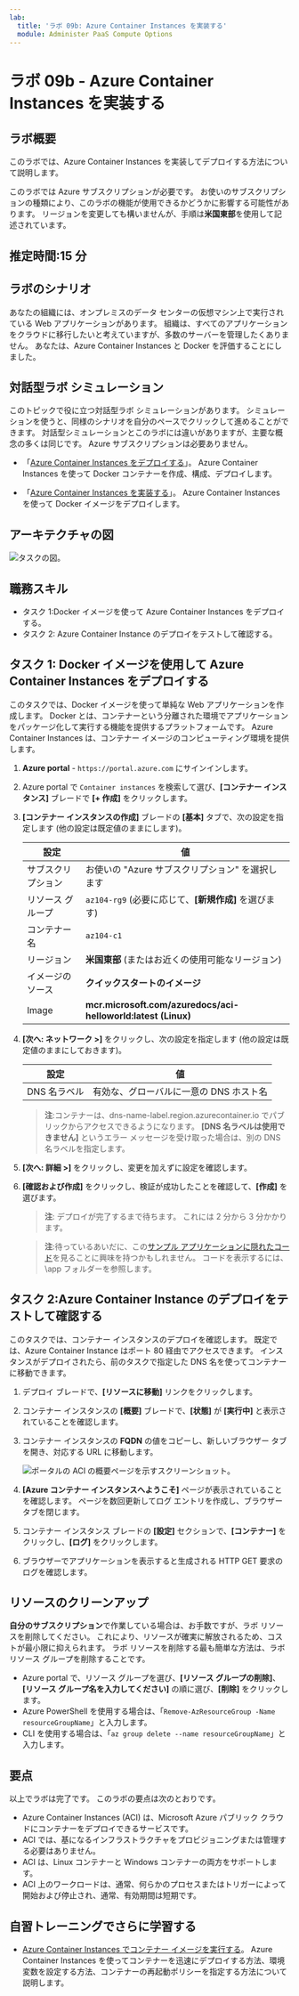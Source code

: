 ```yaml
---
lab:
  title: 'ラボ 09b: Azure Container Instances を実装する'
  module: Administer PaaS Compute Options
---
```


# ラボ 09b - Azure Container Instances を実装する

## ラボ概要

このラボでは、Azure Container Instances を実装してデプロイする方法について説明します。

このラボでは Azure サブスクリプションが必要です。 お使いのサブスクリプションの種類により、このラボの機能が使用できるかどうかに影響する可能性があります。 リージョンを変更しても構いませんが、手順は**米国東部**を使用して記述されています。

## 推定時間:15 分

## ラボのシナリオ

あなたの組織には、オンプレミスのデータ センターの仮想マシン上で実行されている Web アプリケーションがあります。 組織は、すべてのアプリケーションをクラウドに移行したいと考えていますが、多数のサーバーを管理したくありません。 あなたは、Azure Container Instances と Docker を評価することにしました。 
## 対話型ラボ シミュレーション

このトピックで役に立つ対話型ラボ シミュレーションがあります。 シミュレーションを使うと、同様のシナリオを自分のペースでクリックして進めることができます。 対話型シミュレーションとこのラボには違いがありますが、主要な概念の多くは同じです。 Azure サブスクリプションは必要ありません。

+ 「[Azure Container Instances をデプロイする](https://mslearn.cloudguides.com/en-us/guides/AZ-900%20Exam%20Guide%20-%20Azure%20Fundamentals%20Exercise%203)」。 Azure Container Instances を使って Docker コンテナーを作成、構成、デプロイします。
  
+ 「[Azure Container Instances を実装する](https://mslabs.cloudguides.com/guides/AZ-104%20Exam%20Guide%20-%20Microsoft%20Azure%20Administrator%20Exercise%2014)」。  Azure Container Instances を使って Docker イメージをデプロイします。 

## アーキテクチャの図

![タスクの図。](../media/az104-lab09b-aci-architecture.png)

## 職務スキル

- タスク 1:Docker イメージを使って Azure Container Instances をデプロイする。
- タスク 2: Azure Container Instance のデプロイをテストして確認する。

## タスク 1: Docker イメージを使用して Azure Container Instances をデプロイする

このタスクでは、Docker イメージを使って単純な Web アプリケーションを作成します。 Docker とは、コンテナーという分離された環境でアプリケーションをパッケージ化して実行する機能を提供するプラットフォームです。 Azure Container Instances は、コンテナー イメージのコンピューティング環境を提供します。

1. **Azure portal** - `https://portal.azure.com` にサインインします。

1. Azure portal で `Container instances` を検索して選び、**[コンテナー インスタンス]** ブレードで **[+ 作成]** をクリックします。

1. **[コンテナー インスタンスの作成]** ブレードの **[基本]** タブで、次の設定を指定します (他の設定は既定値のままにします)。

    | 設定 | 値 |
    | ---- | ---- |
    | サブスクリプション | お使いの "Azure サブスクリプション" を選択します |
    | リソース グループ | `az104-rg9` (必要に応じて、**[新規作成]** を選びます) |
    | コンテナー名 | `az104-c1` |
    | リージョン | **米国東部** (またはお近くの使用可能なリージョン)|
    | イメージのソース | **クイックスタートのイメージ** |
    | Image | **mcr.microsoft.com/azuredocs/aci-helloworld:latest (Linux)** |

1. **[次へ: ネットワーク >]** をクリックし、次の設定を指定します (他の設定は既定値のままにしておきます)。

    | 設定 | 値 |
    | --- | --- |
    | DNS 名ラベル | 有効な、グローバルに一意の DNS ホスト名 |

    >**注**:コンテナーは、dns-name-label.region.azurecontainer.io でパブリックからアクセスできるようになります。 **[DNS 名ラベルは使用できません]** というエラー メッセージを受け取った場合は、別の DNS 名ラベルを指定します。

1. **[次へ: 詳細 >]** をクリックし、変更を加えずに設定を確認します。

 1. **[確認および作成]** をクリックし、検証が成功したことを確認して、**[作成]** を選びます。

    >**注**: デプロイが完了するまで待ちます。 これには 2 分から 3 分かかります。

    >**注**:待っているあいだに、この[サンプル アプリケーションに隠れたコード](https://github.com/Azure-Samples/aci-helloworld)を見ることに興味を持つかもしれません。 コードを表示するには、\\app フォルダーを参照します。

## タスク 2:Azure Container Instance のデプロイをテストして確認する 

このタスクでは、コンテナー インスタンスのデプロイを確認します。 既定では、Azure Container Instance はポート 80 経由でアクセスできます。 インスタンスがデプロイされたら、前のタスクで指定した DNS 名を使ってコンテナーに移動できます。

1. デプロイ ブレードで、**[リソースに移動]** リンクをクリックします。

1. コンテナー インスタンスの **[概要]** ブレードで、**[状態]** が **[実行中]** と表示されていることを確認します。

1. コンテナー インスタンスの **FQDN** の値をコピーし、新しいブラウザー タブを開き、対応する URL に移動します。

     ![ポータルの ACI の概要ページを示すスクリーンショット。](../media/az104-lab09b-aci-overview.png)

1. **[Azure コンテナー インスタンスへようこそ]** ページが表示されていることを確認します。 ページを数回更新してログ エントリを作成し、ブラウザー タブを閉じます。  

1. コンテナー インスタンス ブレードの **[設定]** セクションで、**[コンテナー]** をクリックし、**[ログ]** をクリックします。

1. ブラウザーでアプリケーションを表示すると生成される HTTP GET 要求のログを確認します。
   
## リソースのクリーンアップ

**自分のサブスクリプション**で作業している場合は、お手数ですが、ラボ リソースを削除してください。 これにより、リソースが確実に解放されるため、コストが最小限に抑えられます。 ラボ リソースを削除する最も簡単な方法は、ラボ リソース グループを削除することです。 

+ Azure portal で、リソース グループを選び、**[リソース グループの削除]**、**[リソース グループ名を入力してください]** の順に選び、**[削除]** をクリックします。
+ Azure PowerShell を使用する場合は、「`Remove-AzResourceGroup -Name resourceGroupName`」と入力します。
+ CLI を使用する場合は、「`az group delete --name resourceGroupName`」と入力します。


## 要点

以上でラボは完了です。 このラボの要点は次のとおりです。 

+ Azure Container Instances (ACI) は、Microsoft Azure パブリック クラウドにコンテナーをデプロイできるサービスです。
+ ACI では、基になるインフラストラクチャをプロビジョニングまたは管理する必要はありません。
+ ACI は、Linux コンテナーと Windows コンテナーの両方をサポートします。
+ ACI 上のワークロードは、通常、何らかのプロセスまたはトリガーによって開始および停止され、通常、有効期間は短期です。 

## 自習トレーニングでさらに学習する

+ [Azure Container Instances でコンテナー イメージを実行する](https://learn.microsoft.com/training/modules/create-run-container-images-azure-container-instances/)。 Azure Container Instances を使ってコンテナーを迅速にデプロイする方法、環境変数を設定する方法、コンテナーの再起動ポリシーを指定する方法について説明します。

    
